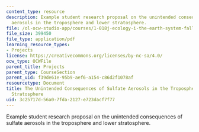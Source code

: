 ```yaml
---
content_type: resource
description: Example student research proposal on the unintended consequences of sulfate
  aerosols in the troposphere and lower stratosphere.
file: /ol-ocw-studio-app/courses/1-018j-ecology-i-the-earth-system-fall-2009/3c25717d56a07fda2127e723dacf7f77_MIT1_018JF09_sw_paper4.pdf
file_size: 399450
file_type: application/pdf
learning_resource_types:
- Projects
license: https://creativecommons.org/licenses/by-nc-sa/4.0/
ocw_type: OCWFile
parent_title: Projects
parent_type: CourseSection
parent_uid: f39de61e-95b9-aef6-a154-c86d2f1078af
resourcetype: Document
title: The Unintended Consequences of Sulfate Aerosols in the Troposphere and Lower
  Stratosphere
uid: 3c25717d-56a0-7fda-2127-e723dacf7f77
---
```

Example student research proposal on the unintended consequences of sulfate aerosols in the troposphere and lower stratosphere.